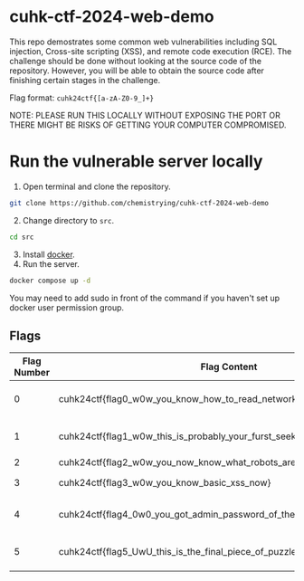# cuhk-ctf-2024-web-demo

This repo demostrates some common web vulnerabilities including SQL injection, Cross-site scripting (XSS), and remote code execution (RCE). The challenge should be done without looking at the source code of the repository. However, you will be able to obtain the source code after finishing certain stages in the challenge.

Flag format: `cuhk24ctf{[a-zA-Z0-9_]+}`

NOTE: PLEASE RUN THIS LOCALLY WITHOUT EXPOSING THE PORT OR THERE MIGHT BE RISKS OF GETTING YOUR COMPUTER COMPROMISED.

# Run the vulnerable server locally
1. Open terminal and clone the repository.
```sh
git clone https://github.com/chemistrying/cuhk-ctf-2024-web-demo
```
2. Change directory to `src`.
```sh
cd src
```
3. Install [docker](https://docs.docker.com/get-started/get-docker/). 
4. Run the server.
```sh
docker compose up -d
```
You may need to add sudo in front of the command if you haven't set up docker user permission group.


## Flags
Flag Number | Flag Content | Required skills
--- | --- | ---
0 | cuhk24ctf{flag0_w0w_you_know_how_to_read_network_traffic} | Analyse network traffic
1 | cuhk24ctf{flag1_w0w_this_is_probably_your_furst_seek_cool_injection_method} | Basic SQL Injection
2 | cuhk24ctf{flag2_w0w_you_now_know_what_robots_are_seeing} | robots.txt
3 | cuhk24ctf{flag3_w0w_you_know_basic_xss_now} | Basic XSS
4 | cuhk24ctf{flag4_0w0_you_got_admin_password_of_the_website} | Blind SQL Injection
5 | cuhk24ctf{flag5_UwU_this_is_the_final_piece_of_puzzle_probably} | RCE with python code
